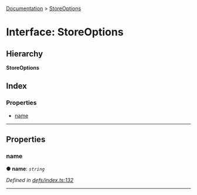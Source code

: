 [Documentation](../README.md) > [StoreOptions](../interfaces/storeoptions.md)

# Interface: StoreOptions

## Hierarchy

**StoreOptions**

## Index

### Properties

* [name](storeoptions.md#name)

---

## Properties

<a id="name"></a>

###  name

**● name**: *`string`*

*Defined in [defs/index.ts:132](https://github.com/badbatch/cachemap/blob/64dbdb8/packages/core/src/defs/index.ts#L132)*

___

